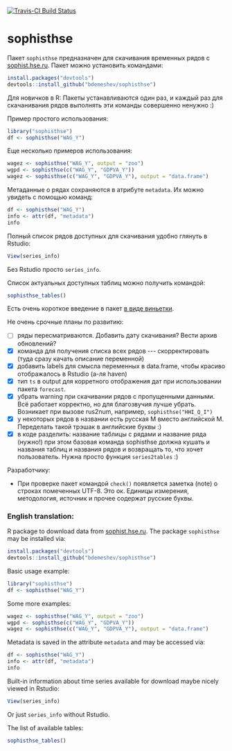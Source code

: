 [![Travis-CI Build Status](https://travis-ci.org/bdemeshev/sophisthse.svg?branch=master)](https://travis-ci.org/bdemeshev/sophisthse)

sophisthse
==========


Пакет `sophisthse` предназначен для скачивания временных рядов с [sophist.hse.ru](http://sophist.hse.ru/). Пакет можно установить командами:
```r
install.packages("devtools")
devtools::install_github("bdemeshev/sophisthse")
```
Для новичков в R: Пакеты устанавливаются один раз, и каждый раз для скачанивания рядов выполнять эти команды совершенно ненужно :)


Пример простого использования:
```r
library("sophisthse")
df <- sophisthse("WAG_Y")
```

Еще несколько примеров использования:
```r
wagez <- sophisthse("WAG_Y", output = "zoo")
wgpd <- sophisthse(c("WAG_Y", "GDPVA_Y"))
wagez <- sophisthse(c("WAG_Y", "GDPVA_Y"), output = "data.frame")
```

Метаданные о рядах сохраняются в атрибуте `metadata`. Их можно увидеть с помощью команд:
```r
df <- sophisthse("WAG_Y")
info <- attr(df, "metadata")
info
```

Полный список рядов доступных для скачивания удобно глянуть в Rstudio:
```r
View(series_info)
```
Без Rstudio просто `series_info`.


Список актуальных доступных таблиц можно получить командой:
```r
sophisthse_tables()
```

Есть очень короткое введение в пакет [в виде виньетки](http://htmlpreview.github.io/?https://github.com/bdemeshev/sophisthse/blob/master/inst/doc/sophisthse_intro.html).


Не очень срочные планы по развитию:


- [ ] ряды пересматриваются. Добавить дату скачивания? Вести архив обновлений?
- [x] команда для получения списка всех рядов --- скорректировать (туда сразу качать описание переменной)
- [x] добавить labels для смысла переменных в data.frame, чтобы красиво отображалось в Rstudio (а-ля haven)
- [x] тип `ts` в output для корретного отображения дат при использовании пакета `forecast`.
- [x] убрать warning при скачивании рядов с пропущенными данными. Всё работает корректно, но для благозвучия лучше убрать. Возникает при вызове rus2num, например, `sophisthse("HHI_Q_I")`
- [x] у некоторых рядов в названии есть русская М вместо английской M. Переделать такой трэшак в английские буквы :)
- [x] в коде разделить: название таблицы с рядами и название ряда (нужно!) при этом базовая команда sophisthse должна кушать и названия таблиц и названия рядов и возвращать то, что хочет пользователь. Нужна просто функция `series2tables` :)

Разработчику:

- При проверке пакет командой `check()` появляется заметка (note) о строках помеченных UTF-8. Это ок. Единицы измерения, методология, источник и прочее содержат русские буквы.


### English translation:


R package to download data from [sophist.hse.ru](http://sophist.hse.ru/). The package `sophisthse` may be installed via:
```r
install.packages("devtools")
devtools::install_github("bdemeshev/sophisthse")
```


Basic usage example:
```r
library("sophisthse")
df <- sophisthse("WAG_Y")
```

Some more examples:
```r
wagez <- sophisthse("WAG_Y", output = "zoo")
wgpd <- sophisthse(c("WAG_Y", "GDPVA_Y"))
wagez <- sophisthse(c("WAG_Y", "GDPVA_Y"), output = "data.frame")
```

Metadata is saved in the attribute `metadata` and may be accessed via:
```r
df <- sophisthse("WAG_Y")
info <- attr(df, "metadata")
info
```

Built-in information about time series available for download maybe nicely viewed in Rstudio:
```r
View(series_info)
```
Or just `series_info` without Rstudio. 

The list of available tables:
```r
sophisthse_tables()
```
